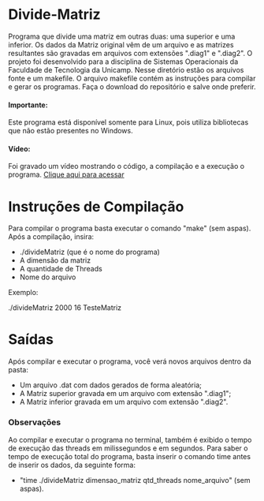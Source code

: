 # Divide-Matriz
Programa que divide uma matriz em outras duas: uma superior e uma inferior. Os dados da Matriz original vêm de um arquivo e as matrizes resultantes são gravadas em arquivos com extensões ".diag1" e ".diag2". O projeto foi desenvolvido para a disciplina de Sistemas Operacionais da Faculdade de Tecnologia da Unicamp. Nesse diretório estão os arquivos fonte e um makefile. O arquivo makefile contém as instruções para compilar e gerar os programas. Faça o download do repositório e salve onde preferir.

#### Importante:
Este programa está disponível somente para Linux, pois utiliza bibliotecas que não estão presentes no Windows.

#### Vídeo:
Foi gravado um vídeo mostrando o código, a compilação e a execução o programa. 
[Clique aqui para acessar](https://drive.google.com/file/d/1-V8FFvxjeVUeKoQIrKjPLJzwLxsvbqxb/view)

# Instruções de Compilação
Para compilar o programa basta executar o comando "make" (sem aspas). Após a compilação, insira:

-   ./divideMatriz (que é o nome do programa)
-   A dimensão da matriz 
-   A quantidade de Threads 
-   Nome do arquivo 

Exemplo:

./divideMatriz 2000 16 TesteMatriz

# Saídas
Após compilar e executar o programa, você verá novos arquivos dentro da pasta:

-   Um arquivo .dat com dados gerados de forma aleatória;
-   A Matriz superior gravada em um arquivo com extensão ".diag1";
-   A Matriz inferior gravada em um arquivo com extensão ".diag2".

### Observações
Ao compilar e executar o programa no terminal, também é exibido o tempo de execução das threads em milissegundos e em segundos. Para saber o tempo de execução total do programa, basta inserir o comando time antes de inserir os dados, da seguinte forma: 
-   "time ./divideMatriz dimensao_matriz qtd_threads nome_arquivo" (sem aspas).







